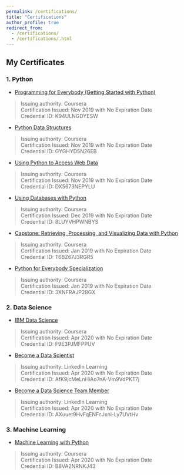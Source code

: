 ```yaml
---
permalink: /certifications/
title: "Certifications"
author_profile: true
redirect_from: 
  - /certifications/
  - /certifications/.html
---
```


## My Certificates
### 1. Python
- [Programming for Everybody (Getting Started with Python)](https://www.coursera.org/account/accomplishments/certificate/K94ULNGDYESW)
> Issuing authority: Coursera <br>
Certification Issued: Nov 2019 with No Expiration Date<br>
Credential ID: K94ULNGDYESW

- [Python Data Structures](https://www.coursera.org/account/accomplishments/certificate/GYGHYD5N26EB)
>Issuing authority: Coursera <br>
Certification Issued: Nov 2019 with No Expiration Date <br>
Credential ID: GYGHYD5N26EB

- [Using Python to Access Web Data](https://www.coursera.org/account/accomplishments/certificate/DX5673NEPYLU)
>Issuing authority: Coursera <br>
Certification Issued: Nov 2019 with No Expiration Date <br>
Credential ID: DX5673NEPYLU

- [Using Databases with Python](https://www.coursera.org/account/accomplishments/certificate/8LUYVHPWNBYS)
>Issuing authority: Coursera <br>
Certification Issued: Dec 2019 with No Expiration Date <br>
Credential ID: 8LUYVHPWNBYS <br>

- [Capstone: Retrieving, Processing, and Visualizing Data with Python](https://www.coursera.org/account/accomplishments/certificate/T6BZ67J3RGR5)
>Issuing authority: Coursera <br>
Certification Issued: Jan 2019 with No Expiration Date <br>
Credential ID: T6BZ67J3RGR5 <br>

- [Python for Everybody Specialization](https://www.coursera.org/account/accomplishments/specialization/certificate/3XNFRAJP28GX)
>Issuing authority: Coursera <br>
Certification Issued: Jan 2019 with No Expiration Date <br>
Credential ID: 3XNFRAJP28GX

### 2. Data Science
- [IBM Data Science](https://coursera.org/share/89fea425e57ed0b0708d574c86bfd2da)
> Issuing authority: Coursera <br>
Certification Issued: Apr 2020 with No Expiration Date<br>
Credential ID: F9E3PJMFPPUV

- [Become a Data Scientist ](https://mr-miranda.github.io/files/CertificateOfCompletion_Become%20A%20Data%20Scientist.pdf)
> Issuing authority: LinkedIn Learning <br>
Certification Issued: Apr 2020 with No Expiration Date<br>
Credential ID: AfK9jcMeLnHiAo7nA-Vm9VdPKT7j

- [Become a Data Science Team Member ](https://mr-miranda.github.io/files/CertificateOfCompletion_Become%20a%20Data%20Science%20Team%20Member___________.pdf)
> Issuing authority: LinkedIn Learning <br>
Certification Issued: Apr 2020 with No Expiration Date<br>
Credential ID:  AXuuet9HvFqENFcJxni-Ly7UVtHv

### 3. Machine Learning
- [Machine Learning with Python](https://www.coursera.org/account/accomplishments/certificate/B8VA2NRNKJ43)
> Issuing authority: Coursera <br>
Certification Issued: Apr 2020 with No Expiration Date<br>
Credential ID: B8VA2NRNKJ43